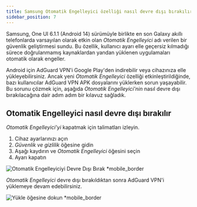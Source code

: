```yaml
---
title: Samsung Otomatik Engelleyici özelliği nasıl devre dışı bırakılır
sidebar_position: 7
---
```


Samsung, One UI 6.1.1 (Android 14) sürümüyle birlikte en son Galaxy akıllı telefonlarda varsayılan olarak etkin olan _Otomatik Engelleyici_ adı verilen bir güvenlik geliştirmesi sundu. Bu özellik, kullanıcı ayarı elle geçersiz kılmadığı sürece doğrulanmamış kaynaklardan yandan yüklenen uygulamaları otomatik olarak engeller.

Android için AdGuard VPN'i Google Play'den indirebilir veya cihazınıza elle yükleyebilirsiniz. Ancak yeni _Otomatik Engelleyici_ özelliği etkinleştirildiğinde, bazı kullanıcılar AdGuard VPN APK dosyalarını yüklerken sorun yaşayabilir. Bu sorunu çözmek için, aşağıda _Otomatik Engelleyici'nin_ nasıl devre dışı bırakılacağına dair adım adım bir kılavuz sağladık.

## Otomatik Engelleyici nasıl devre dışı bırakılır

_Otomatik Engelleyici'yi_ kapatmak için talimatları izleyin.

1. Cihaz ayarlarınızı açın
2. _Güvenlik ve gizlilik_ öğesine gidin
3. Aşağı kaydırın ve _Otomatik Engelleyici_ öğesini seçin
4. Ayarı kapatın

![Otomatik Engelleyiciyi Devre Dışı Bırak \*mobile_border](https://cdn.adguard-vpn.com/content/kb/ad_blocker/android/solving_problems/auto-blocker/auto_blocker_en.png)

_Otomatik Engelleyici_ devre dışı bırakıldıktan sonra AdGuard VPN'i yüklemeye devam edebilirsiniz.

![Yükle öğesine dokun \*mobile_border](https://cdn.adguard-vpn.com/content/kb/vpn/android/install_en.png)
